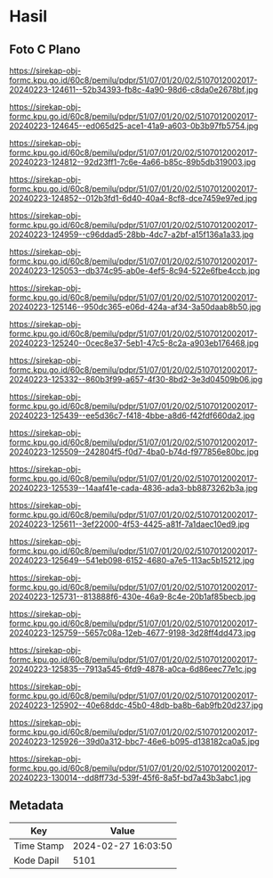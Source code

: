 # Hasil

## Foto C Plano

https://sirekap-obj-formc.kpu.go.id/60c8/pemilu/pdpr/51/07/01/20/02/5107012002017-20240223-124611--52b34393-fb8c-4a90-98d6-c8da0e2678bf.jpg

https://sirekap-obj-formc.kpu.go.id/60c8/pemilu/pdpr/51/07/01/20/02/5107012002017-20240223-124645--ed065d25-ace1-41a9-a603-0b3b97fb5754.jpg

https://sirekap-obj-formc.kpu.go.id/60c8/pemilu/pdpr/51/07/01/20/02/5107012002017-20240223-124812--92d23ff1-7c6e-4a66-b85c-89b5db319003.jpg

https://sirekap-obj-formc.kpu.go.id/60c8/pemilu/pdpr/51/07/01/20/02/5107012002017-20240223-124852--012b3fd1-6d40-40a4-8cf8-dce7459e97ed.jpg

https://sirekap-obj-formc.kpu.go.id/60c8/pemilu/pdpr/51/07/01/20/02/5107012002017-20240223-124959--c96ddad5-28bb-4dc7-a2bf-a15f136a1a33.jpg

https://sirekap-obj-formc.kpu.go.id/60c8/pemilu/pdpr/51/07/01/20/02/5107012002017-20240223-125053--db374c95-ab0e-4ef5-8c94-522e6fbe4ccb.jpg

https://sirekap-obj-formc.kpu.go.id/60c8/pemilu/pdpr/51/07/01/20/02/5107012002017-20240223-125146--950dc365-e06d-424a-af34-3a50daab8b50.jpg

https://sirekap-obj-formc.kpu.go.id/60c8/pemilu/pdpr/51/07/01/20/02/5107012002017-20240223-125240--0cec8e37-5eb1-47c5-8c2a-a903eb176468.jpg

https://sirekap-obj-formc.kpu.go.id/60c8/pemilu/pdpr/51/07/01/20/02/5107012002017-20240223-125332--860b3f99-a657-4f30-8bd2-3e3d04509b06.jpg

https://sirekap-obj-formc.kpu.go.id/60c8/pemilu/pdpr/51/07/01/20/02/5107012002017-20240223-125439--ee5d36c7-f418-4bbe-a8d6-f42fdf660da2.jpg

https://sirekap-obj-formc.kpu.go.id/60c8/pemilu/pdpr/51/07/01/20/02/5107012002017-20240223-125509--242804f5-f0d7-4ba0-b74d-f977856e80bc.jpg

https://sirekap-obj-formc.kpu.go.id/60c8/pemilu/pdpr/51/07/01/20/02/5107012002017-20240223-125539--14aaf41e-cada-4836-ada3-bb8873262b3a.jpg

https://sirekap-obj-formc.kpu.go.id/60c8/pemilu/pdpr/51/07/01/20/02/5107012002017-20240223-125611--3ef22000-4f53-4425-a81f-7a1daec10ed9.jpg

https://sirekap-obj-formc.kpu.go.id/60c8/pemilu/pdpr/51/07/01/20/02/5107012002017-20240223-125649--541eb098-6152-4680-a7e5-113ac5b15212.jpg

https://sirekap-obj-formc.kpu.go.id/60c8/pemilu/pdpr/51/07/01/20/02/5107012002017-20240223-125731--813888f6-430e-46a9-8c4e-20b1af85becb.jpg

https://sirekap-obj-formc.kpu.go.id/60c8/pemilu/pdpr/51/07/01/20/02/5107012002017-20240223-125759--5657c08a-12eb-4677-9198-3d28ff4dd473.jpg

https://sirekap-obj-formc.kpu.go.id/60c8/pemilu/pdpr/51/07/01/20/02/5107012002017-20240223-125835--7913a545-6fd9-4878-a0ca-6d86eec77e1c.jpg

https://sirekap-obj-formc.kpu.go.id/60c8/pemilu/pdpr/51/07/01/20/02/5107012002017-20240223-125902--40e68ddc-45b0-48db-ba8b-6ab9fb20d237.jpg

https://sirekap-obj-formc.kpu.go.id/60c8/pemilu/pdpr/51/07/01/20/02/5107012002017-20240223-125926--39d0a312-bbc7-46e6-b095-d138182ca0a5.jpg

https://sirekap-obj-formc.kpu.go.id/60c8/pemilu/pdpr/51/07/01/20/02/5107012002017-20240223-130014--dd8ff73d-539f-45f6-8a5f-bd7a43b3abc1.jpg


## Metadata

| Key        | Value               |
| ---------- | ------------------- |
| Time Stamp | 2024-02-27 16:03:50 |
| Kode Dapil | 5101                |



